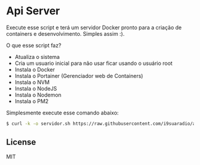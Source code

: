 # Api Server
Execute esse script e terá um servidor Docker pronto para a criação de containers e desenvolvimento.
Simples assim :).

O que esse script faz?
- Atualiza o sistema
- Cria um usuario inicial para não usar ficar usando o usuário root
- Instala o Docker
- Instala o Portainer (Gerenciador web de Containers)
- Instala o NVM
- Instala o NodeJS
- Instala o Nodemon
- Instala o PM2


Simplesmente execute esse comando abaixo:
```sh
$ curl -k -o servidor.sh https://raw.githubusercontent.com/i9suaradio/apiserver/main/servidor.sh && bash servidor.sh && rm -rf servidor.sh
```
License
----
MIT